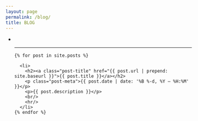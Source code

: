 ```yaml
---
layout: page
permalink: /blog/
title: BLOG
---
```

<ul class="post-list">

   <li> 
    <br/>
    <hr/>
   </li>
</ul>

<ul class="post-list">

    {% for post in site.posts %}
      
      <li>
        <h2><a class="post-title" href="{{ post.url | prepend: site.baseurl }}">{{ post.title }}</a></h2>
        <p class="post-meta">{{ post.date | date: '%B %-d, %Y — %H:%M' }}</p>
        <p>{{ post.description }}</p>
        <br/>
        <hr/>
      </li>
    {% endfor %}
</ul>
